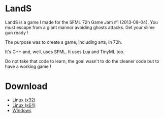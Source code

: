LandS
=====

LandS is a game I made for the SFML 72h Game Jam #1 (2013-08-04). You must escape from a giant mannor avoiding ghosts attacks. Get your slime gun ready !

The purpose was to create a game, including arts, in 72h. 

It's C++ and, well, uses SFML. It uses Lua and TinyML too.

Do not take that code to learn, the goal wasn't to do the cleaner code but to have a working game !


Download
===

*	[Linux (x32)](http://loicboutter.fr/dl/lands_linux_x32_release_v1.tar.gz)
*	[Linux (x64)](http://loicboutter.fr/dl/lands_linux_x32_release_v1.tar.gz)
*	[Windows](http://loicboutter.fr/dl/lands_windows_v1.zip)

